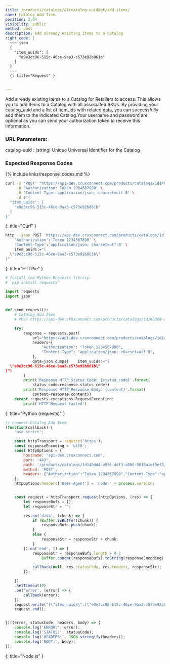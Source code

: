 ```yaml
---
title: /products/catalogs/&ltcatalog-uuid&gt/add-items/
name: Catalog Add Item
position: 2.04
visibility: public
method: post
description: Add already existing Items to a Catalog
right_code: |
  ~~~ json
  {
    "item_uuids": [
      "e9e3cc96-515c-46ce-9aa3-c573e92b861b"
    ]
  }
  ~~~
  {: title="Request" }


---
```

Add already existing Items to a Catalog for Retailers to access. This allows you to add Items to a Catalog with all associated SKUs. By providing your catalog_uuid and a list of item_ids with related data, you can successfully add them to the indicated Catalog.Your username and password are optional as you can send your authorization token to receive this information.

### URL Parameters:

catalog-uuid
: (string) Unique Universal Identifier for the Catalog

### Expected Response Codes

{% include links/response_codes.md %}


~~~ bash
curl -X "POST" "https://api-dev.cruxconnect.com/products/catalogs/1d140dd4-a5f6-4df3-a806-9013a1ef9ef8/add-items/" \
     -H 'Authorization: Token 1234567890' \
     -H 'Content-Type: application/json; charset=utf-8' \
     -d $'{
  "item_uuids": [
    "e9e3cc96-515c-46ce-9aa3-c573e92b861b"
  ]
}'

~~~
{: title="Curl" }

~~~ bash
http --json POST 'https://api-dev.cruxconnect.com/products/catalogs/1d140dd4-a5f6-4df3-a806-9013a1ef9ef8/add-items/' \
    'Authorization':'Token 1234567890' \
    'Content-Type':'application/json; charset=utf-8' \
    item_uuids:="[
  \"e9e3cc96-515c-46ce-9aa3-c573e92b861b\"
]"

~~~
{: title="HTTPie" }

~~~ python
# Install the Python Requests library:
# `pip install requests`

import requests
import json


def send_request():
    # Catalog Add Item
    # POST https://api-dev.cruxconnect.com/products/catalogs/1d140dd4-a5f6-4df3-a806-9013a1ef9ef8/add-items/

    try:
        response = requests.post(
            url="https://api-dev.cruxconnect.com/products/catalogs/1d140dd4-a5f6-4df3-a806-9013a1ef9ef8/add-items/",
            headers={
                "Authorization": "Token 1234567890",
                "Content-Type": "application/json; charset=utf-8",
            },
            data=json.dumps(    item_uuids:="[
  \"e9e3cc96-515c-46ce-9aa3-c573e92b861b\"
]")
        )
        print('Response HTTP Status Code: {status_code}'.format(
            status_code=response.status_code))
        print('Response HTTP Response Body: {content}'.format(
            content=response.content))
    except requests.exceptions.RequestException:
        print('HTTP Request failed')

~~~
{: title="Python (requests)" }

~~~ javascript
// request Catalog Add Item
(function(callback) {
    'use strict';

    const httpTransport = require('https');
    const responseEncoding = 'utf8';
    const httpOptions = {
        hostname: 'api-dev.cruxconnect.com',
        port: '443',
        path: '/products/catalogs/1d140dd4-a5f6-4df3-a806-9013a1ef9ef8/add-items/',
        method: 'POST',
        headers: {"Authorization":"Token 1234567890","Content-Type":"application/json; charset=utf-8"}
    };
    httpOptions.headers['User-Agent'] = 'node ' + process.version;


    const request = httpTransport.request(httpOptions, (res) => {
        let responseBufs = [];
        let responseStr = '';

        res.on('data', (chunk) => {
            if (Buffer.isBuffer(chunk)) {
                responseBufs.push(chunk);
            }
            else {
                responseStr = responseStr + chunk;
            }
        }).on('end', () => {
            responseStr = responseBufs.length > 0 ?
                Buffer.concat(responseBufs).toString(responseEncoding) : responseStr;

            callback(null, res.statusCode, res.headers, responseStr);
        });

    })
    .setTimeout(0)
    .on('error', (error) => {
        callback(error);
    });
    request.write("{\"item_uuids\":[\"e9e3cc96-515c-46ce-9aa3-c573e92b861b\"]}")
    request.end();


})((error, statusCode, headers, body) => {
    console.log('ERROR:', error);
    console.log('STATUS:', statusCode);
    console.log('HEADERS:', JSON.stringify(headers));
    console.log('BODY:', body);
});

~~~
{: title="Node.js" }
